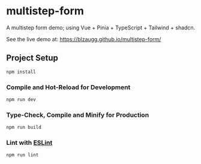<!--
Generated file.

I then:
 - stripped unnecessary content
 - added Description
-->

# multistep-form

A multistep form demo; using Vue + Pinia + TypeScript + Tailwind + shadcn.

See the live demo at: https://blzaugg.github.io/multistep-form/

## Project Setup

```sh
npm install
```

### Compile and Hot-Reload for Development

```sh
npm run dev
```

### Type-Check, Compile and Minify for Production

```sh
npm run build
```

### Lint with [ESLint](https://eslint.org/)

```sh
npm run lint
```
